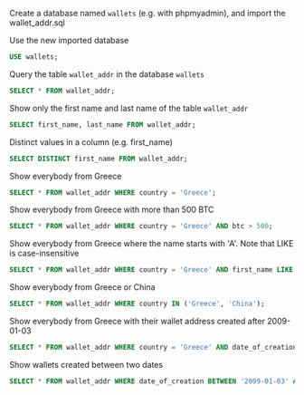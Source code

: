 Create a database named `wallets` (e.g. with phpmyadmin), and import the wallet_addr.sql

Use the new imported database
```sql
USE wallets;
```
Query the table `wallet_addr` in the database `wallets`
```sql
SELECT * FROM wallet_addr;
```
Show only the first name and last name of the table `wallet_addr`

```sql
SELECT first_name, last_name FROM wallet_addr;
```
Distinct values in a column (e.g. first_name)
```sql
SELECT DISTINCT first_name FROM wallet_addr;
```
Show everybody from Greece
```sql
SELECT * FROM wallet_addr WHERE country = 'Greece';
```
Show everybody from Greece with more than 500 BTC
```sql
SELECT * FROM wallet_addr WHERE country = 'Greece' AND btc > 500;
```
Show everybody from Greece where the name starts with 'A'. Note that LIKE is case-insensitive
```sql
SELECT * FROM wallet_addr WHERE country = 'Greece' AND first_name LIKE 'A%';
```
Show everybody from Greece or China
```sql
SELECT * FROM wallet_addr WHERE country IN ('Greece', 'China');
```
Show everybody from Greece with their wallet address created after 2009-01-03
```sql
SELECT * FROM wallet_addr WHERE country = 'Greece' AND date_of_creation > '2009-01-03';
```
Show wallets created between two dates
```sql 
SELECT * FROM wallet_addr WHERE date_of_creation BETWEEN '2009-01-03' AND '2010-01-03';
```
